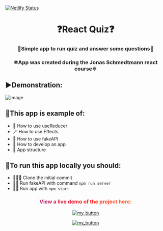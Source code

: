 [![Netlify Status](https://api.netlify.com/api/v1/badges/30f69ba5-411d-40a7-a458-ea35f73c0951/deploy-status)](https://app.netlify.com/sites/small-react-quiz-project/deploys)
<h1 align="center">❓React Quiz❓</h1>
<h3 align="center">🤔Simple app to run quiz and answer some questions🤔</h3>
<h3 align="center" >⚛️App was created during the Jonas Schmedtmann react course⚛️</h3>

## ▶️Demonstration:
![image](https://drive.google.com/uc?export=download&id=16Gq_3_6GofvLURO6Wetc1sLDpOeBxyFy)

## 🚀This app is example of:
- 🧱 How to use useReducer
- 🪄 How to use Effects
- 🔗 How to use fakeAPI
- 🧠 How to develop an app
- 🍎 App structure

## 👟To run this app locally you should:
- 🧑‍🤝‍🧑 Clone the initial commit
- 🏃‍♂️ Run fakeAPI with command `npm run server`
- 🏃‍♀️ Run app with `npm start`

<div align="center">
<h3 style="background: linear-gradient(to right, #833ab4, #fd1d1d, #fcb045); -webkit-background-clip: text; -webkit-text-fill-color: transparent;" 
> View a live demo of the project here:</h3>

[![my_button](https://img.shields.io/badge/click_me-37a779?style=for-the-badge)](https://small-react-quiz-project.netlify.app/)

[![my_button](https://img.shields.io/badge/🟦🟨-37a779?style=for-the-badge)](https://www.youtube.com/watch?v=G510jeWiaV0)

</div>
